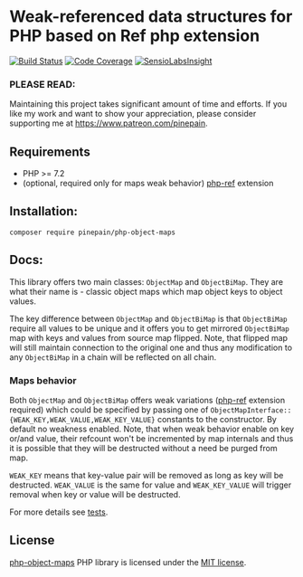 # Weak-referenced data structures for PHP based on Ref php extension

[![Build Status](https://travis-ci.org/pinepain/php-object-maps.svg?branch=master)](https://travis-ci.org/pinepain/php-object-maps)
[![Code Coverage](https://scrutinizer-ci.com/g/pinepain/php-object-maps/badges/coverage.png?b=refactor)](https://scrutinizer-ci.com/g/pinepain/php-object-maps/?branch=refactor)
[![SensioLabsInsight](https://insight.sensiolabs.com/projects/72be40cb-1d0f-48db-b89c-c99ea007bf63/mini.png)](https://insight.sensiolabs.com/projects/72be40cb-1d0f-48db-b89c-c99ea007bf63)

### PLEASE READ:

Maintaining this project takes significant amount of time and efforts.
If you like my work and want to show your appreciation, please consider supporting me at https://www.patreon.com/pinepain.

## Requirements

 - PHP >= 7.2
 - (optional, required only for maps weak behavior) [php-ref][php-ref-ext] extension


## Installation:

    composer require pinepain/php-object-maps

## Docs:

This library offers two main classes: `ObjectMap` and `ObjectBiMap`.
They are what their name is - classic object maps which map object keys to object values.

The key difference between
`ObjectMap` and `ObjectBiMap` is that `ObjectBiMap` require all values to be unique and it offers you to get mirrored 
`ObjectBiMap` map with keys and values from source map flipped. Note, that flipped map will still maintain connection to
the original one and thus any modification to any `ObjectBiMap` in a chain will be reflected on all chain.  

### Maps behavior

Both `ObjectMap` and `ObjectBiMap` offers weak variations ([php-ref][php-ref-ext] extension required) which could be specified
by passing one of `ObjectMapInterface::{WEAK_KEY,WEAK_VALUE,WEAK_KEY_VALUE}` constants to the constructor.
By default no weakness enabled. Note, that when weak behavior enable on key or/and value, their refcount won't be
incremented by map internals and thus it is possible that they will be destructed without a need be purged from map.

`WEAK_KEY` means that key-value pair will be removed as long as key will be destructed. `WEAK_VALUE` is the same for value
and `WEAK_KEY_VALUE` will trigger removal when key or value will be destructed.

For more details see [tests](./tests).

## License

[php-object-maps](https://github.com/pinepain/php-object-maps) PHP library is licensed under the [MIT license](http://opensource.org/licenses/MIT).

[php-ref-ext]: https://github.com/pinepain/php-ref
